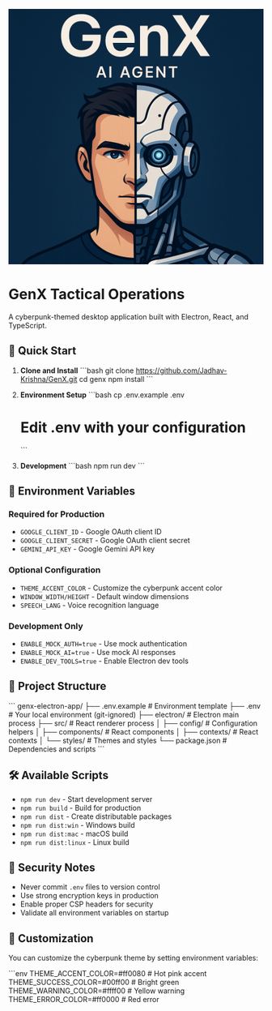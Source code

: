 ![GenX logo](https://github.com/Jadhav-Krishna/GenX/blob/main/assets/GenX_%20icon.png?raw=true)


# GenX Tactical Operations

A cyberpunk-themed desktop application built with Electron, React, and TypeScript.

## 🚀 Quick Start

1. **Clone and Install**
   \`\`\`bash
   git clone <https://github.com/Jadhav-Krishna/GenX.git>
   cd genx
   npm install
   \`\`\`

2. **Environment Setup**
   \`\`\`bash
   cp .env.example .env
   # Edit .env with your configuration
   \`\`\`

3. **Development**
   \`\`\`bash
   npm run dev
   \`\`\`

## 🔧 Environment Variables

### Required for Production
- `GOOGLE_CLIENT_ID` - Google OAuth client ID
- `GOOGLE_CLIENT_SECRET` - Google OAuth client secret
- `GEMINI_API_KEY` - Google Gemini API key

### Optional Configuration
- `THEME_ACCENT_COLOR` - Customize the cyberpunk accent color
- `WINDOW_WIDTH/HEIGHT` - Default window dimensions
- `SPEECH_LANG` - Voice recognition language

### Development Only
- `ENABLE_MOCK_AUTH=true` - Use mock authentication
- `ENABLE_MOCK_AI=true` - Use mock AI responses
- `ENABLE_DEV_TOOLS=true` - Enable Electron dev tools

## 📁 Project Structure

\`\`\`
genx-electron-app/
├── .env.example          # Environment template
├── .env                  # Your local environment (git-ignored)
├── electron/             # Electron main process
├── src/                  # React renderer process
│   ├── config/           # Configuration helpers
│   ├── components/       # React components
│   ├── contexts/         # React contexts
│   └── styles/           # Themes and styles
└── package.json          # Dependencies and scripts
\`\`\`

## 🛠️ Available Scripts

- `npm run dev` - Start development server
- `npm run build` - Build for production
- `npm run dist` - Create distributable packages
- `npm run dist:win` - Windows build
- `npm run dist:mac` - macOS build
- `npm run dist:linux` - Linux build

## 🔐 Security Notes

- Never commit `.env` files to version control
- Use strong encryption keys in production
- Enable proper CSP headers for security
- Validate all environment variables on startup

## 🎨 Customization

You can customize the cyberpunk theme by setting environment variables:

\`\`\`env
THEME_ACCENT_COLOR=#ff0080      # Hot pink accent
THEME_SUCCESS_COLOR=#00ff00     # Bright green
THEME_WARNING_COLOR=#ffff00     # Yellow warning
THEME_ERROR_COLOR=#ff0000       # Red error
